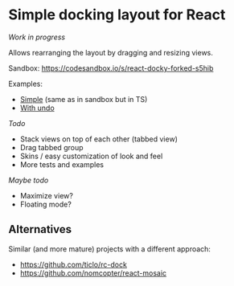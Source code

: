 # Simple docking layout for React

*Work in progress*

Allows rearranging the layout by dragging and resizing views.

Sandbox: https://codesandbox.io/s/react-docky-forked-s5hib

Examples:
 * [Simple](https://github.com/pcdv/react-docky/blob/main/example/src/App.tsx) (same as in sandbox but in TS)
 * [With undo](https://github.com/pcdv/react-docky/blob/main/example/src/App2.tsx)

*Todo*
 * Stack views on top of each other (tabbed view)
 * Drag tabbed group
 * Skins / easy customization of look and feel
 * More tests and examples

*Maybe todo*
 * Maximize view?
 * Floating mode?

## Alternatives

Similar (and more mature) projects with a different approach:
 * https://github.com/ticlo/rc-dock
 * https://github.com/nomcopter/react-mosaic
